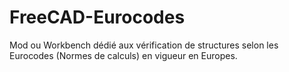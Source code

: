 FreeCAD-Eurocodes
=================

Mod ou Workbench dédié aux vérification de structures selon les Eurocodes (Normes de calculs) en vigueur en Europes.
